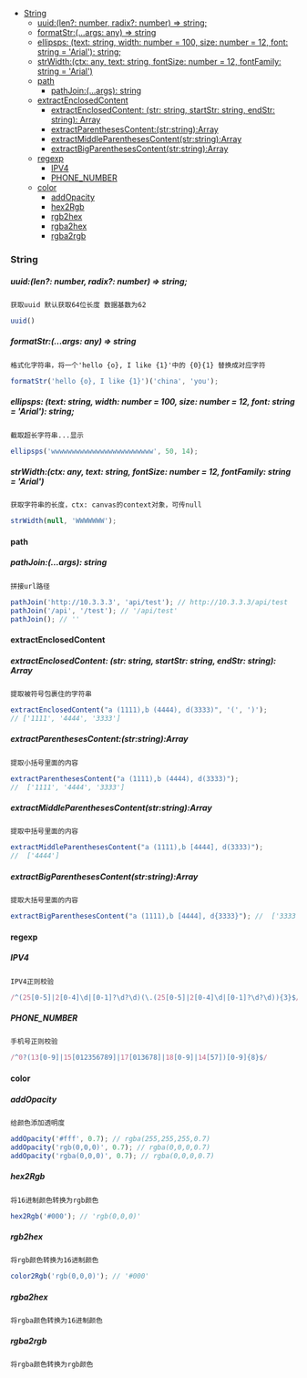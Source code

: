 <!-- START doctoc generated TOC please keep comment here to allow auto update -->
<!-- DON'T EDIT THIS SECTION, INSTEAD RE-RUN doctoc TO UPDATE -->

- [String](#string)
    - [uuid:(len?: number, radix?: number) => string;](#uuidlen-number-radix-number--string)
    - [formatStr:(...args: any) => string](#formatstrargs-any--string)
    - [ellipsps: (text: string, width: number = 100, size: number = 12, font: string = 'Arial'): string;](#ellipsps-text-string-width-number--100-size-number--12-font-string--arial-string)
    - [strWidth:(ctx: any, text: string, fontSize: number = 12, fontFamily: string = 'Arial')](#strwidthctx-any-text-string-fontsize-number--12-fontfamily-string--arial)
  - [path](#path)
    - [pathJoin:(...args): string](#pathjoinargs-string)
  - [extractEnclosedContent](#extractenclosedcontent)
    - [extractEnclosedContent: (str: string, startStr: string, endStr: string): Array<string>](#extractenclosedcontent-str-string-startstr-string-endstr-string-arraystring)
    - [extractParenthesesContent:(str:string):Array<string>](#extractparenthesescontentstrstringarraystring)
    - [extractMiddleParenthesesContent(str:string):Array<string>](#extractmiddleparenthesescontentstrstringarraystring)
    - [extractBigParenthesesContent(str:string):Array<string>](#extractbigparenthesescontentstrstringarraystring)
  - [regexp](#regexp)
    - [IPV4](#ipv4)
    - [PHONE_NUMBER](#phone_number)
  - [color](#color)
    - [addOpacity](#addopacity)
    - [hex2Rgb](#hex2rgb)
    - [rgb2hex](#rgb2hex)
    - [rgba2hex](#rgba2hex)
    - [rgba2rgb](#rgba2rgb)

<!-- END doctoc generated TOC please keep comment here to allow auto update -->

### String

##### uuid:(len?: number, radix?: number) => string;

`获取uuid 默认获取64位长度 数据基数为62`

```typescript
uuid()
```

##### formatStr:(...args: any) => string

`格式化字符串，将一个'hello {o}, I like {1}'中的 {0}{1} 替换成对应字符`

```typescript
formatStr('hello {o}, I like {1}')('china', 'you');
```

##### ellipsps: (text: string, width: number = 100, size: number = 12, font: string = 'Arial'): string;

`截取超长字符串...显示`

```typescript
ellipsps('wwwwwwwwwwwwwwwwwwwwwwwww', 50, 14);
```

##### strWidth:(ctx: any, text: string, fontSize: number = 12, fontFamily: string = 'Arial')

`获取字符串的长度，ctx: canvas的context对象，可传null`

```typescript
strWidth(null, 'WWWWWWW');
```

#### path

##### pathJoin:(...args): string

`拼接url路径`

```typescript
pathJoin('http://10.3.3.3', 'api/test'); // http://10.3.3.3/api/test
pathJoin('/api', '/test'); // '/api/test'
pathJoin(); // ''
```

#### extractEnclosedContent

##### extractEnclosedContent: (str: string, startStr: string, endStr: string): Array<string>

`提取被符号包裹住的字符串`

```typescript
extractEnclosedContent("a (1111),b (4444), d(3333)", '(', ')'); 
// ['1111', '4444', '3333']
```

##### extractParenthesesContent:(str:string):Array<string>

`提取小括号里面的内容`

```typescript
extractParenthesesContent("a (1111),b (4444), d(3333)"); 
//  ['1111', '4444', '3333']
```

##### extractMiddleParenthesesContent(str:string):Array<string>

`提取中括号里面的内容`

```typescript
extractMiddleParenthesesContent("a (1111),b [4444], d(3333)");
//  ['4444']
```

##### extractBigParenthesesContent(str:string):Array<string>

`提取大括号里面的内容`

```typescript
extractBigParenthesesContent("a (1111),b [4444], d{3333}"); //  ['3333']
```

#### regexp

##### IPV4

`IPV4正则校验`

```typescript
/^(25[0-5]|2[0-4]\d|[0-1]?\d?\d)(\.(25[0-5]|2[0-4]\d|[0-1]?\d?\d)){3}$/
```

##### PHONE_NUMBER

`手机号正则校验`

```typescript
/^0?(13[0-9]|15[012356789]|17[013678]|18[0-9]|14[57])[0-9]{8}$/
```

#### color

##### addOpacity

`给颜色添加透明度`

```typescript
addOpacity('#fff', 0.7); // rgba(255,255,255,0.7)
addOpacity('rgb(0,0,0)', 0.7); // rgba(0,0,0,0.7)
addOpacity('rgba(0,0,0)', 0.7); // rgba(0,0,0,0.7)
```

##### hex2Rgb

`将16进制颜色转换为rgb颜色`

```typescript
hex2Rgb('#000'); // 'rgb(0,0,0)'
```

##### rgb2hex

`将rgb颜色转换为16进制颜色`

```typescript
color2Rgb('rgb(0,0,0)'); // '#000'
```

##### rgba2hex

`将rgba颜色转换为16进制颜色`

##### rgba2rgb

`将rgba颜色转换为rgb颜色`

